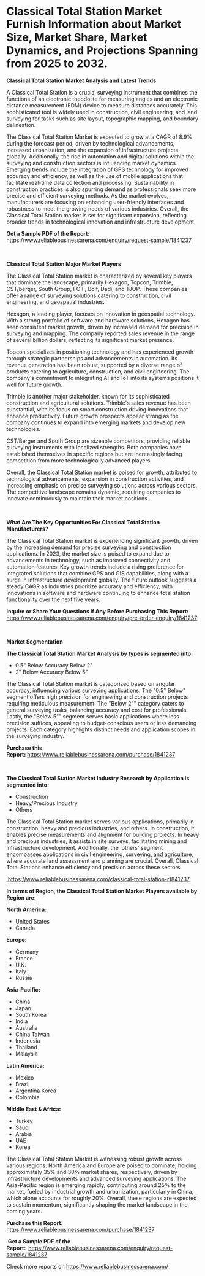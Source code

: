 <p><h1>Classical Total Station Market Furnish Information about Market Size, Market Share, Market Dynamics, and Projections Spanning from 2025 to 2032.</h1></p><p><strong>Classical Total Station Market Analysis and Latest Trends</strong></p>
<p><p>A Classical Total Station is a crucial surveying instrument that combines the functions of an electronic theodolite for measuring angles and an electronic distance measurement (EDM) device to measure distances accurately. This sophisticated tool is widely used in construction, civil engineering, and land surveying for tasks such as site layout, topographic mapping, and boundary delineation. </p><p>The Classical Total Station Market is expected to grow at a CAGR of 8.9% during the forecast period, driven by technological advancements, increased urbanization, and the expansion of infrastructure projects globally. Additionally, the rise in automation and digital solutions within the surveying and construction sectors is influencing market dynamics. Emerging trends include the integration of GPS technology for improved accuracy and efficiency, as well as the use of mobile applications that facilitate real-time data collection and processing. Sustainability in construction practices is also spurring demand as professionals seek more precise and efficient surveying methods. As the market evolves, manufacturers are focusing on enhancing user-friendly interfaces and robustness to meet the growing needs of various industries. Overall, the Classical Total Station market is set for significant expansion, reflecting broader trends in technological innovation and infrastructure development.</p></p>
<p><strong>Get a Sample PDF of the Report:&nbsp;</strong> <a href="https://www.reliablebusinessarena.com/enquiry/request-sample/1841237?utm_campaign=3294&utm_medium=2&utm_source=Github&utm_content=ia&utm_term=12042025&utm_id=classical-total-station">https://www.reliablebusinessarena.com/enquiry/request-sample/1841237</a></p>
<p>&nbsp;</p>
<p><strong>Classical Total Station Major Market Players</strong></p>
<p><p>The Classical Total Station market is characterized by several key players that dominate the landscape, primarily Hexagon, Topcon, Trimble, CST/berger, South Group, FOIF, Boif, Dadi, and TJOP. These companies offer a range of surveying solutions catering to construction, civil engineering, and geospatial industries.</p><p>Hexagon, a leading player, focuses on innovation in geospatial technology. With a strong portfolio of software and hardware solutions, Hexagon has seen consistent market growth, driven by increased demand for precision in surveying and mapping. The company reported sales revenue in the range of several billion dollars, reflecting its significant market presence.</p><p>Topcon specializes in positioning technology and has experienced growth through strategic partnerships and advancements in automation. Its revenue generation has been robust, supported by a diverse range of products catering to agriculture, construction, and civil engineering. The company's commitment to integrating AI and IoT into its systems positions it well for future growth.</p><p>Trimble is another major stakeholder, known for its sophisticated construction and agricultural solutions. Trimble's sales revenue has been substantial, with its focus on smart construction driving innovations that enhance productivity. Future growth prospects appear strong as the company continues to expand into emerging markets and develop new technologies.</p><p>CST/Berger and South Group are sizeable competitors, providing reliable surveying instruments with localized strengths. Both companies have established themselves in specific regions but are increasingly facing competition from more technologically advanced players.</p><p>Overall, the Classical Total Station market is poised for growth, attributed to technological advancements, expansion in construction activities, and increasing emphasis on precise surveying solutions across various sectors. The competitive landscape remains dynamic, requiring companies to innovate continuously to maintain their market positions.</p></p>
<p>&nbsp;</p>
<p><strong>What Are The Key Opportunities For Classical Total Station Manufacturers?</strong></p>
<p><p>The Classical Total Station market is experiencing significant growth, driven by the increasing demand for precise surveying and construction applications. In 2023, the market size is poised to expand due to advancements in technology, such as improved connectivity and automation features. Key growth trends include a rising preference for integrated solutions that combine GPS and GIS capabilities, along with a surge in infrastructure development globally. The future outlook suggests a steady CAGR as industries prioritize accuracy and efficiency, with innovations in software and hardware continuing to enhance total station functionality over the next five years.</p></p>
<p><strong>Inquire or Share Your Questions If Any Before Purchasing This Report:</strong> <a href="https://www.reliablebusinessarena.com/enquiry/pre-order-enquiry/1841237?utm_campaign=3294&utm_medium=2&utm_source=Github&utm_content=ia&utm_term=12042025&utm_id=classical-total-station">https://www.reliablebusinessarena.com/enquiry/pre-order-enquiry/1841237</a></p>
<p>&nbsp;</p>
<p><strong>Market Segmentation</strong></p>
<p><strong>The Classical Total Station Market Analysis by types is segmented into:</strong></p>
<p><ul><li>0.5" Below Accuracy Below 2"</li><li>2" Below Accuracy Below 5"</li></ul></p>
<p><p>The Classical Total Station market is categorized based on angular accuracy, influencing various surveying applications. The "0.5" Below" segment offers high precision for engineering and construction projects requiring meticulous measurement. The "Below 2"" category caters to general surveying tasks, balancing accuracy and cost for professionals. Lastly, the "Below 5"" segment serves basic applications where less precision suffices, appealing to budget-conscious users or less demanding projects. Each category highlights distinct needs and application scopes in the surveying industry.</p></p>
<p><strong>Purchase this Report:&nbsp;</strong><a href="https://www.reliablebusinessarena.com/purchase/1841237?utm_campaign=3294&utm_medium=2&utm_source=Github&utm_content=ia&utm_term=12042025&utm_id=classical-total-station">https://www.reliablebusinessarena.com/purchase/1841237</a></p>
<p>&nbsp;</p>
<p><strong>The Classical Total Station Market Industry Research by Application is segmented into:</strong></p>
<p><ul><li>Construction</li><li>Heavy/Precious Industry</li><li>Others</li></ul></p>
<p><p>The Classical Total Station market serves various applications, primarily in construction, heavy and precious industries, and others. In construction, it enables precise measurements and alignment for building projects. In heavy and precious industries, it assists in site surveys, facilitating mining and infrastructure development. Additionally, the 'others' segment encompasses applications in civil engineering, surveying, and agriculture, where accurate land assessment and planning are crucial. Overall, Classical Total Stations enhance efficiency and precision across these sectors.</p></p>
<p><a href="https://www.reliablebusinessarena.com/classical-total-station-r1841237?utm_campaign=3294&utm_medium=2&utm_source=Github&utm_content=ia&utm_term=12042025&utm_id=classical-total-station">&nbsp;https://www.reliablebusinessarena.com/classical-total-station-r1841237</a></p>
<p><strong>In terms of Region, the Classical Total Station Market Players available by Region are:</strong></p>
<p>
    <p> <strong> North America: </strong>
        <ul>
            <li>United States</li>
            <li>Canada</li>
        </ul>
        </p> 
    <p> <strong> Europe: </strong>
        <ul>
            <li>Germany</li>
            <li>France</li>
            <li>U.K.</li>
            <li>Italy</li>
            <li>Russia</li>
        </ul>
        </p> 
    <p> <strong> Asia-Pacific: </strong>
        <ul>
            <li>China</li>
            <li>Japan</li>
            <li>South Korea</li>
            <li>India</li>
            <li>Australia</li>
            <li>China Taiwan</li>
            <li>Indonesia</li>
            <li>Thailand</li>
            <li>Malaysia</li>
        </ul>
        </p> 
    <p> <strong> Latin America: </strong>
        <ul>
            <li>Mexico</li>
            <li>Brazil</li>
            <li>Argentina Korea</li>
            <li>Colombia</li>
        </ul>
        </p> 
    <p> <strong> Middle East & Africa: </strong>
        <ul>
            <li>Turkey</li>
            <li>Saudi</li>
            <li>Arabia</li>
            <li>UAE</li>
            <li>Korea</li>
        </ul>
    </p>
    </p>
<p><p>The Classical Total Station Market is witnessing robust growth across various regions. North America and Europe are poised to dominate, holding approximately 35% and 30% market shares, respectively, driven by infrastructure developments and advanced surveying applications. The Asia-Pacific region is emerging rapidly, contributing around 25% to the market, fueled by industrial growth and urbanization, particularly in China, which alone accounts for roughly 20%. Overall, these regions are expected to sustain momentum, significantly shaping the market landscape in the coming years.</p></p>
<p><strong>Purchase this Report: </strong><a href="https://www.reliablebusinessarena.com/purchase/1841237?utm_campaign=3294&utm_medium=2&utm_source=Github&utm_content=ia&utm_term=12042025&utm_id=classical-total-station">https://www.reliablebusinessarena.com/purchase/1841237</a></p>
<p>&nbsp;<strong>Get a Sample PDF of the Report:&nbsp;&nbsp;</strong><a href="https://www.reliablebusinessarena.com/enquiry/request-sample/1841237?utm_campaign=3294&utm_medium=2&utm_source=Github&utm_content=ia&utm_term=12042025&utm_id=classical-total-station">https://www.reliablebusinessarena.com/enquiry/request-sample/1841237</a></p>
<p><strong></strong></p>
<p>Check more reports on <a href="https://www.reliablebusinessarena.com/?utm_campaign=3294&utm_medium=2&utm_source=Github&utm_content=ia&utm_term=12042025&utm_id=classical-total-station">https://www.reliablebusinessarena.com/</a></p>
